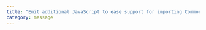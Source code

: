 ```yaml
---
title: "Emit additional JavaScript to ease support for importing CommonJS modules. This enables 'allowSyntheticDefaultImports' for type compatibility."
category: message
---
```

